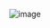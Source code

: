 ![image](https://upload.wikimedia.org/wikipedia/commons/1/1e/Porsche_3512_engine_rear-left_2019_Prototyp_Museum.jpg)
